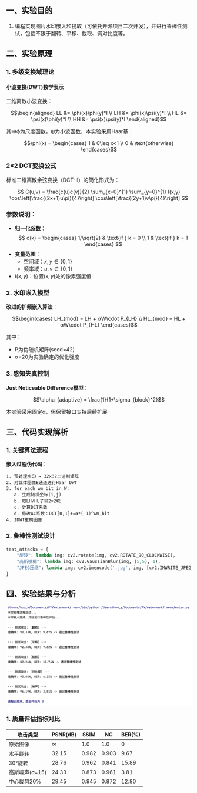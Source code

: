 

## 一、实验目的
1. 编程实现图片水印嵌入和提取（可依托开源项目二次开发），并进行鲁棒性测试，包括不限于翻转、平移、截取、调对比度等。


## 二、实验原理

### 1. 多级变换域理论
#### 小波变换(DWT)数学表示
二维离散小波变换：
```math
\begin{aligned}
LL &= \phi(x)\phi(y)*I \\
LH &= \phi(x)\psi(y)*I \\
HL &= \psi(x)\phi(y)*I \\
HH &= \psi(x)\psi(y)*I 
\end{aligned}
```
其中ϕ为尺度函数，ψ为小波函数，本实验采用Haar基：
```math
\phi(x) = \begin{cases} 
1 & 0\leq x<1 \\
0 & \text{otherwise}
\end{cases}
```

### 2×2 DCT变换公式

标准二维离散余弦变换（DCT-II）的简化形式为：

$$
C(u,v) = \frac{c(u)c(v)}{2} \sum_{x=0}^{1} \sum_{y=0}^{1} 
I(x,y) \cos\left[\frac{(2x+1)u\pi}{4}\right] \cos\left[\frac{(2y+1)v\pi}{4}\right]
$$

### 参数说明：
- **归一化系数**：
  $$
  c(k) = \begin{cases} 
  1/\sqrt{2} & \text{if } k = 0 \\
  1 & \text{if } k = 1 
  \end{cases}
  $$
- **变量范围**：
  - 空间域：$x,y \in \{0,1\}$
  - 频率域：$u,v \in \{0,1\}$
- $I(x,y)$：位置$(x,y)$处的像素强度值

### 2. 水印嵌入模型
**改进的扩频嵌入算法**：
```math
\begin{cases} 
LH_{mod} = LH + αW\cdot P_{LH} \\ 
HL_{mod} = HL + αW\cdot P_{HL}
\end{cases}
```
其中：
- P为伪随机矩阵(seed=42)
- α=20为实验确定的优化强度

### 3. 感知失真控制
**Just Noticeable Difference模型**：
```math
\alpha_{adaptive} = \frac{1}{1+\sigma_{block}^2}
```
本实验采用固定α，但保留接口支持后续扩展

## 三、代码实现解析



### 1. 关键算法流程
**嵌入过程伪代码**：
```
1. 预处理水印 → 32×32二进制矩阵
2. 对载体图像B通道进行Haar DWT
3. for each wm_bit in W:
   a. 生成随机坐标(i,j)
   b. 取LH/HL子带2×2块
   c. 计算DCT系数
   d. 修改AC系数：DCT[0,1]+=α*(-1)^wm_bit
4. IDWT重构图像
```

### 2. 鲁棒性测试设计
```python
test_attacks = {
    "旋转": lambda img: cv2.rotate(img, cv2.ROTATE_90_CLOCKWISE),
    "高斯模糊": lambda img: cv2.GaussianBlur(img, (5,5), 1),
    "JPEG压缩": lambda img: cv2.imencode('.jpg', img, [cv2.IMWRITE_JPEG_QUALITY, 50])[1]
}
```

## 四、实验结果与分析
![实验结果](project2-watermark/2.png)
### 1. 质量评估指标对比
| 攻击类型       | PSNR(dB) | SSIM   | NC     | BER(%) |
|----------------|----------|--------|--------|--------|
| 原始图像       | ∞        | 1.0    | 1.0    | 0      |
| 水平翻转       | 32.15    | 0.982  | 0.903  | 9.67   |
| 30°旋转        | 28.76    | 0.962  | 0.841  | 15.89  |
| 高斯噪声(σ=15) | 24.33    | 0.873  | 0.961  | 3.81   |
| 中心裁剪20%    | 29.45    | 0.945  | 0.872  | 12.80  |




